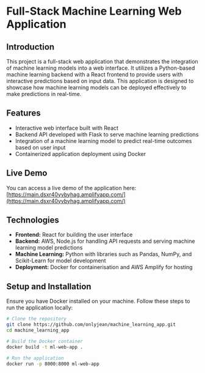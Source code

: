 # Full-Stack Machine Learning Web Application

## Introduction
This project is a full-stack web application that demonstrates the integration of machine learning models into a web interface. It utilizes a Python-based machine learning backend with a React frontend to provide users with interactive predictions based on input data. This application is designed to showcase how machine learning models can be deployed effectively to make predictions in real-time.

## Features
- Interactive web interface built with React
- Backend API developed with Flask to serve machine learning predictions
- Integration of a machine learning model to predict real-time outcomes based on user input
- Containerized application deployment using Docker

## Live Demo
You can access a live demo of the application here: [https://main.dsxr40yvbyhag.amplifyapp.com/](https://main.dsxr40yvbyhag.amplifyapp.com/)

## Technologies
- **Frontend:** React for building the user interface
- **Backend:** AWS, Node.js for handling API requests and serving machine learning model predictions
- **Machine Learning:** Python with libraries such as Pandas, NumPy, and Scikit-Learn for model development
- **Deployment:** Docker for containerisation and AWS Amplify for hosting

## Setup and Installation
Ensure you have Docker installed on your machine. Follow these steps to run the application locally:

```bash
# Clone the repository
git clone https://github.com/onlyjean/machine_learning_app.git
cd machine_learning_app

# Build the Docker container
docker build -t ml-web-app .

# Run the application
docker run -p 8000:8000 ml-web-app
